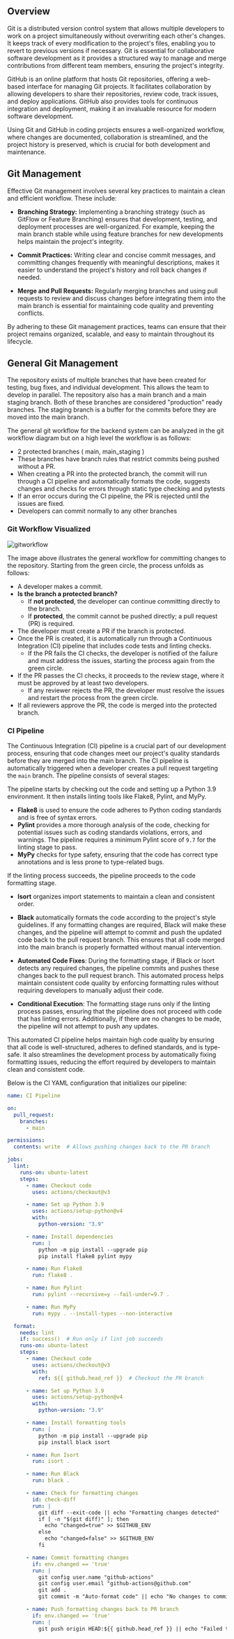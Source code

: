 ## Overview

Git is a distributed version control system that allows multiple developers to work on a project simultaneously without overwriting each other's changes. It keeps track of every modification to the project's files, enabling you to revert to previous versions if necessary. Git is essential for collaborative software development as it provides a structured way to manage and merge contributions from different team members, ensuring the project's integrity.

GitHub is an online platform that hosts Git repositories, offering a web-based interface for managing Git projects. It facilitates collaboration by allowing developers to share their repositories, review code, track issues, and deploy applications. GitHub also provides tools for continuous integration and deployment, making it an invaluable resource for modern software development.

Using Git and GitHub in coding projects ensures a well-organized workflow, where changes are documented, collaboration is streamlined, and the project history is preserved, which is crucial for both development and maintenance.

## Git Management

Effective Git management involves several key practices to maintain a clean and efficient workflow. These include:

- **Branching Strategy:** Implementing a branching strategy (such as GitFlow or Feature Branching) ensures that development, testing, and deployment processes are well-organized. For example, keeping the main branch stable while using feature branches for new developments helps maintain the project's integrity.

- **Commit Practices:** Writing clear and concise commit messages, and committing changes frequently with meaningful descriptions, makes it easier to understand the project's history and roll back changes if needed.

- **Merge and Pull Requests:** Regularly merging branches and using pull requests to review and discuss changes before integrating them into the main branch is essential for maintaining code quality and preventing conflicts.

By adhering to these Git management practices, teams can ensure that their project remains organized, scalable, and easy to maintain throughout its lifecycle.

## General Git Management

The repository exists of multiple branches that have been created for testing, bug fixes, and individual development. This allows the team to develop in parallel. The repository also has a main branch and a main staging branch. Both of these branches are considered "production"
ready branches. The staging branch is a buffer for the commits before they are moved into the main branch.

The general git workflow for the backend system can be analyzed in the git workflow diagram but on a high level the workflow is as follows:

- 2 protected branches ( main, main_staging )
- These branches have branch rules that restrict commits being pushed without a PR.
- When creating a PR into the protected branch, the commit will run  through a CI pipeline and automatically formats the code, suggests  changes and checks for errors through static type checking and pytests
- If an error occurs during the CI pipeline, the PR is rejected until the issues are fixed.
- Developers can commit normally to any other branches


### Git Workflow Visualized

![gitworkflow](./images/gitworkflow.png)

The image above illustrates the general workflow for committing changes to the repository. Starting from the green circle, the process unfolds as follows:

- A developer makes a commit.
- **Is the branch a protected branch?**
    - If **not protected**, the developer can continue committing directly to the branch.
    - If **protected**, the commit cannot be pushed directly; a pull request (PR) is required.
- The developer must create a PR if the branch is protected.
- Once the PR is created, it is automatically run through a Continuous Integration (CI) pipeline that includes code tests and linting checks.
    - If the PR fails the CI checks, the developer is notified of the failure and must address the issues, starting the process again from the green circle.
- If the PR passes the CI checks, it proceeds to the review stage, where it must be approved by at least two developers.
    - If any reviewer rejects the PR, the developer must resolve the issues and restart the process from the green circle.
- If all reviewers approve the PR, the code is merged into the protected branch.

### CI Pipeline

The Continuous Integration (CI) pipeline is a crucial part of our development process, ensuring that code changes meet our project's quality standards before they are merged into the main branch. The CI pipeline is automatically triggered when a developer creates a pull request targeting the `main` branch. The pipeline consists of several stages:

The pipeline starts by checking out the code and setting up a Python 3.9 environment. It then installs linting tools like Flake8, Pylint, and MyPy.

- **Flake8** is used to ensure the code adheres to Python coding standards and is free of syntax errors.
- **Pylint** provides a more thorough analysis of the code, checking for potential issues such as coding standards violations, errors, and warnings. The pipeline requires a minimum Pylint score of `9.7` for the linting stage to pass.
- **MyPy** checks for type safety, ensuring that the code has correct type annotations and is less prone to type-related bugs.

If the linting process succeeds, the pipeline proceeds to the code formatting stage.

  - **Isort** organizes import statements to maintain a clean and consistent order.
  - **Black** automatically formats the code according to the project's style guidelines. If any formatting changes are required, Black will make these changes, and the pipeline will attempt to commit and push the updated code back to the pull request branch. This ensures that all code merged into the main branch is properly formatted without manual intervention.

- **Automated Code Fixes**: During the formatting stage, if Black or Isort detects any required changes, the pipeline commits and pushes these changes back to the pull request branch. This automated process helps maintain consistent code quality by enforcing formatting rules without requiring developers to manually adjust their code.

- **Conditional Execution**: The formatting stage runs only if the linting process passes, ensuring that the pipeline does not proceed with code that has linting errors. Additionally, if there are no changes to be made, the pipeline will not attempt to push any updates.

This automated CI pipeline helps maintain high code quality by ensuring that all code is well-structured, adheres to defined standards, and is type-safe. It also streamlines the development process by automatically fixing formatting issues, reducing the effort required by developers to maintain clean and consistent code.

Below is the CI YAML configuration that initializes our pipeline:

```yaml
name: CI Pipeline

on:
  pull_request:
    branches:
      - main

permissions:
  contents: write  # Allows pushing changes back to the PR branch

jobs:
  lint:
    runs-on: ubuntu-latest
    steps:
      - name: Checkout code
        uses: actions/checkout@v3

      - name: Set up Python 3.9
        uses: actions/setup-python@v4
        with:
          python-version: "3.9"

      - name: Install dependencies
        run: |
          python -m pip install --upgrade pip
          pip install flake8 pylint mypy

      - name: Run Flake8
        run: flake8 .

      - name: Run Pylint
        run: pylint --recursive=y --fail-under=9.7 .

      - name: Run MyPy
        run: mypy . --install-types --non-interactive

  format:
    needs: lint
    if: success()  # Run only if lint job succeeds
    runs-on: ubuntu-latest
    steps:
      - name: Checkout code
        uses: actions/checkout@v3
        with:
          ref: ${{ github.head_ref }}  # Checkout the PR branch

      - name: Set up Python 3.9
        uses: actions/setup-python@v4
        with:
          python-version: "3.9"

      - name: Install formatting tools
        run: |
          python -m pip install --upgrade pip
          pip install black isort

      - name: Run Isort
        run: isort .

      - name: Run Black
        run: black .

      - name: Check for formatting changes
        id: check-diff
        run: |
          git diff --exit-code || echo "Formatting changes detected"
          if [ -n "$(git diff)" ]; then
            echo "changed=true" >> $GITHUB_ENV
          else
            echo "changed=false" >> $GITHUB_ENV
          fi

      - name: Commit formatting changes
        if: env.changed == 'true'
        run: |
          git config user.name "github-actions"
          git config user.email "github-actions@github.com"
          git add .
          git commit -m "Auto-format code" || echo "No changes to commit"

      - name: Push formatting changes back to PR branch
        if: env.changed == 'true'
        run: |
          git push origin HEAD:${{ github.head_ref }} || echo "Failed to push changes"
```
